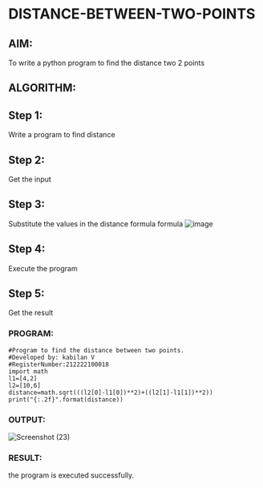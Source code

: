 # DISTANCE-BETWEEN-TWO-POINTS

## AIM:
To write a python program to find the distance two 2 points
## ALGORITHM:
## Step 1:
Write a program to find distance

## Step 2:
Get the input

## Step 3:
Substitute the values in the distance formula formula
![image](https://user-images.githubusercontent.com/123469171/229994760-e4e55384-d939-42b2-a2f3-3c042faf6f23.png)


## Step 4:
Execute the program

## Step 5:
Get the result

### PROGRAM:
```
#Program to find the distance between two points.
#Developed by: kabilan V
#RegisterNumber:212222100018
import math
l1=[4,2]
l2=[10,6]
distance=math.sqrt(((l2[0]-l1[0])**2)+((l2[1]-l1[1])**2))
print("{:.2f}".format(distance))
```

  


### OUTPUT:
![Screenshot (23)](https://user-images.githubusercontent.com/123469171/229994380-8c7e96cd-f688-4ec4-9908-d0ce88b7a0bf.png)



### RESULT:
the program is executed successfully.

